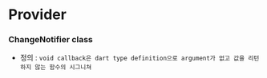 # Provider

### ChangeNotifier class
- 정의 : ```void callback은 dart type definition으로 argument가 없고 값을 리턴하지 않는 함수의 시그니쳐```
